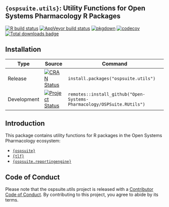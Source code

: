 
<!-- README.md is generated from README.Rmd. Please edit that file -->

## `{ospsuite.utils}`: Utility Functions for Open Systems Pharmacology R Packages

<!-- badges: start -->

[![R build
status](https://github.com/Open-Systems-Pharmacology/OSPSuite.RUtils/workflows/R-CMD-check/badge.svg)](https://github.com/Open-Systems-Pharmacology/OSPSuite.RUtils)
[![AppVeyor build
status](https://ci.appveyor.com/api/projects/status/github/Open-Systems-Pharmacology/OSPSuite.RUtils?branch=develop&svg=true)](https://ci.appveyor.com/project/open-systems-pharmacology-ci/ospsuite-rutils)
[![pkgdown](https://github.com/Open-Systems-Pharmacology/OSPSuite.RUtils/workflows/pkgdown/badge.svg)](https://github.com/Open-Systems-Pharmacology/OSPSuite.RUtils/actions)
[![codecov](https://codecov.io/gh/Open-Systems-Pharmacology/OSPSuite.RUtils/branch/main/graph/badge.svg)](https://app.codecov.io/gh/Open-Systems-Pharmacology/OSPSuite.RUtils?branch=main)
[![Total downloads
badge](https://cranlogs.r-pkg.org/badges/grand-total/ospsuite.utils?color=blue)](https://CRAN.R-project.org/package=ospsuite.utils)

<!-- badges: end -->

## Installation

| Type        | Source                                                                                                                   | Command                                                                |
|-------------|--------------------------------------------------------------------------------------------------------------------------|------------------------------------------------------------------------|
| Release     | [![CRAN Status](https://www.r-pkg.org/badges/version/ospsuite.utils)](https://cran.r-project.org/package=ospsuite.utils) | `install.packages("ospsuite.utils")`                                   |
| Development | [![Project Status](https://www.repostatus.org/badges/latest/active.svg)](https://www.repostatus.org/##active)            | `remotes::install_github("Open-Systems-Pharmacology/OSPSuite.RUtils")` |

## Introduction

This package contains utility functions for R packages in the Open
Systems Pharmacology ecosystem:

-   [`{ospsuite}`](https://www.open-systems-pharmacology.org/OSPSuite-R/)
-   [`{tlf}`](https://www.open-systems-pharmacology.org/TLF-Library/)
-   [`{ospsuite.reportingengine}`](https://www.open-systems-pharmacology.org/OSPSuite.ReportingEngine/)

## Code of Conduct

Please note that the ospsuite.utils project is released with a
[Contributor Code of
Conduct](https://www.open-systems-pharmacology.org/OSPSuite.RUtils/CODE_OF_CONDUCT.html).
By contributing to this project, you agree to abide by its terms.
